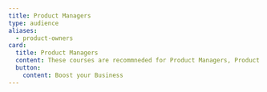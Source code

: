 ```yaml
---
title: Product Managers
type: audience
aliases:
  - product-owners
card:
  title: Product Managers
  content: These courses are recommneded for Product Managers, Product Owners, Entrepreneurs, Business Analysts, and anyone else intersted in maximising the value of their products.
  button:
    content: Boost your Business
---
```

